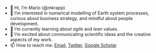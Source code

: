 - 👋 Hi, I’m Mario (@mkrapp)
- 👀 I’m interested in numerical modelling of Earth system processes, curious about business strategy, and mindful about people development. 
- 🌱 I’m currently learning about *agile* and *lean* values.
- 💞️ I’m excited about communicating scientific ideas and the creative aspects of my work. 
- 📫 How to reach me: [Email](mailto:mariokrapp@gmail.com), [Twitter](https://twitter.com/mkrapp3000), [Google Scholar](https://scholar.google.com/citations?user=Opzrl-cAAAAJ&hl=en)

<!---
mkrapp/mkrapp is a ✨ special ✨ repository because its `README.md` (this file) appears on your GitHub profile.
You can click the Preview link to take a look at your changes.
--->

